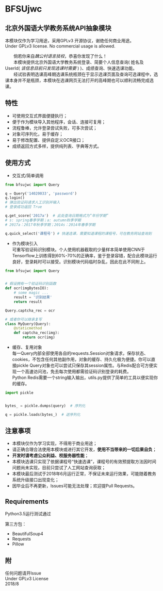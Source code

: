 # BFSUjwc
## 北京外国语大学教务系统API抽象模块  
本模块仅作为学习用途，采用GPLv3 开源协议，谢绝任何商业用途。  
Under GPLv3 license. No commercial usage is allowed.  

&emsp;&emsp;倘若你来自*魏公村语言技校*，恭喜你发现了什么！  
&emsp;&emsp;本模块提供北京外国语大学教务系统登录、简要个人信息查询( 姓名及UserId( *该信息目前只发现选课时需要* ) )、成绩查询、快速选课功能。  
&emsp;&emsp;经试验表明选课高峰期选课系统瓶颈在于显示选课页面及查询可选课程中，选课本身并不是瓶颈，本模块在选课网页无法打开的高峰期也可以顺利流畅完成选课。

## 特性
- 可使用交互式界面便捷执行；
- 便于作为模块导入其他程序，会话、连接可复用；
- 流程鲁棒，允许登录尝试失败，可多次尝试；
- 对象可序列化，易于缓存；
- 易于修改配置、提供自定义OCR接口；
- 成绩返回方式多样，提供纯列表、字典等方式。

## 使用方式
- 交互式/简单调用
```python
from bfsujwc import Query

q = Query('14020033', 'password')
q.login()
# 弹出验证码请求人工识别并输入
# 登录成功返回 True

q.get_score('2017a')  # 此处查询日期格式为“年份学期”
# s: spring春季学期；a: autumn秋季学期
# 2017a：2017年秋季学期；2014s：2014年春季学期

q.quick_select('课程号') # 快速选课，需要知道课程的课程号，可在教务网站查询到
```
- 作为模块引入  
可重写验证码识别模块。个人使用机器截取的少量样本简单使用CNN于Tensorflow上训练得到60%-70%的正确率，鉴于登录容错，配合此模块运行良好，登录耗时可以接受。识别模块代码临时杂乱，因此在此不同附上。
```python
from bfsujwc import Query


# 假设拥有一个验证码识别函数
def ocr(imgBytesIO):
    # some magic ...
    result = '识别结果'
    return result

Query.captcha_rec = ocr

# 或者你可以继承复写
class MyQuery(Query):
    @staticmethod
    def captcha_rec(img):
        return ocr(img)
```
- 缓存、复用对象  
每一Query内部全部使用各自的requests.Session对象请求，保存状态、cookies，不包含任何其他副作用，对象的缓存、持久化极为便捷。你可以直接pickle Query对象也可以尝试只保存其session属性。与Redis配合可方便实现一个高速访问池，免去每次使用都需验证码识别登录的耗费。  
Python Redis需要一个string输入输出，utils.py提供了简单的工具以便实现你的缓存。
```python
import pickle


bytes_ = pickle.dumps(query)  # 序列化

q = pickle.loads(bytes_)  # 逆序列化
```

## 注意事项
- 本模块仅作为学习实现，不得用于商业用途；
- 请正确合理合法使用本模块或进行其它开发，**使用不当带来的一切后果自负**；
- **开发时请考虑公众利益、校服务器性能**；
- 本模块选课只实现了依据课程号“快速选课”，课程号的有效预提取方法因时间问题尚未实现，目前只尝试了人工网站查询获取；
- 本模块最后测试于2018年6月运行正常，不保证未来运行效果，可能随着教务系统升级接口出现变化；
- 因毕业后不再更新，Issues可能无法处理；欢迎提Pull Requests。

## Requirements
Python3.5运行测试通过  

第三方包：
- BeautifulSoup4
- Requests
- Pillow

## 附
任何问题请开Issue  
Under GPLv3 License  
2018/8
